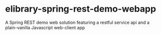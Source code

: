 # elibrary-spring-rest-demo-webapp

A Spring REST demo web solution featuring a restful service api and a plain-vanilla Javascript web-client app
